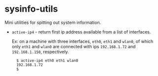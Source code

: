 # sysinfo-utils
Mini utilities for spitting out system information. 

- `active-ip4` - return first ip address available from a list of interfaces.

   Ex: on a machine with three interfaces, `eth0`, `eth1` and `wlan0`, of
   which only `eth1` and `wlan0` are connected with ips `192.168.1.72` and
   `192.168.1.150`, respectively.

        $ active-ip4 eth0 eth1 wlan0
        192.168.1.72
        $
